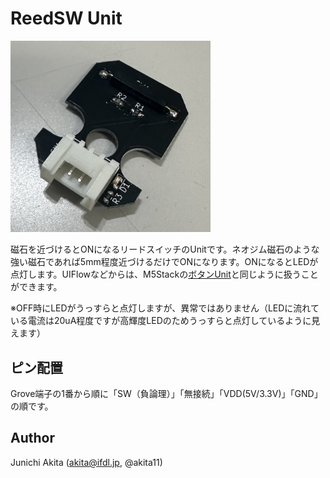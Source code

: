 # ReedSW Unit

<img src="https://github.com/akita11/ReedSWUnit/blob/main/ReedSWUnit.jpg" width="320px">

磁石を近づけるとONになるリードスイッチのUnitです。ネオジム磁石のような強い磁石であれば5mm程度近づけるだけでONになります。ONになるとLEDが点灯します。UIFlowなどからは、M5Stackの[ボタンUnit](https://www.switch-science.com/products/4047)と同じように扱うことができます。

※OFF時にLEDがうっすらと点灯しますが、異常ではありません（LEDに流れている電流は20uA程度ですが高輝度LEDのためうっすらと点灯しているように見えます）

## ピン配置

Grove端子の1番から順に「SW（負論理）」「無接続」「VDD(5V/3.3V)」「GND」の順です。


## Author

Junichi Akita (akita@ifdl.jp, @akita11)
